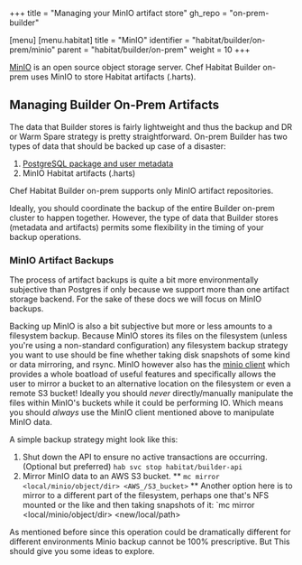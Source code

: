 +++
title = "Managing your MinIO artifact store"
gh_repo = "on-prem-builder"

[menu]
  [menu.habitat]
    title = "MinIO"
    identifier = "habitat/builder/on-prem/minio"
    parent = "habitat/builder/on-prem"
    weight = 10
+++

[MinIO](https://min.io/) is an open source object storage server.
Chef Habitat Builder on-prem uses MinIO to store Habitat artifacts (.harts).

## Managing Builder On-Prem Artifacts

The data that Builder stores is fairly lightweight and thus the backup and DR or Warm Spare strategy is pretty straightforward. On-prem Builder has two types of data that should be backed up case of a disaster:

1. [PostgreSQL package and user metadata](./postgres.md#postgresql-data-backups)
1. MinIO Habitat artifacts (.harts)

Chef Habitat Builder on-prem supports only MinIO artifact repositories.

Ideally, you should coordinate the backup of the entire Builder on-prem cluster to happen together. However, the type of data that Builder stores (metadata and artifacts) permits some flexibility in the timing of your backup operations.

### MinIO Artifact Backups

The process of artifact backups is quite a bit more environmentally subjective than Postgres if only because we support more than one artifact storage backend. For the sake of these docs we will focus on MinIO backups.

Backing up MinIO is also a bit subjective but more or less amounts to a filesystem backup. Because MinIO stores its files on the filesystem (unless you're using a non-standard configuration) any filesystem backup strategy you want to use should be fine whether taking disk snapshots of some kind or data  mirroring, and rsync. MinIO however also has the [minio client](https://docs.min.io/docs/minio-client-quickstart-guide.html) which provides a whole boatload of useful features and specifically allows the user to mirror a bucket to an alternative location on the filesystem or even a remote S3 bucket! Ideally you should _never_ directly/manually manipulate the files within MinIO's buckets while it could be performing IO. Which means you should _always_ use the MinIO client mentioned above to manipulate MinIO data.

A simple backup strategy might look like this:

1. Shut down the API to ensure no active transactions are occurring. (Optional but preferred)
        `hab svc stop habitat/builder-api`
1. Mirror MinIO data to an AWS S3 bucket. **
        `mc mirror <local/minio/object/dir> <AWS_/S3_bucket>`
** Another option here is to mirror to a different part of the filesystem, perhaps one that's NFS mounted or the like and then taking snapshots of it:
        `mc mirror <local/minio/object/dir> <new/local/path>

As mentioned before since this operation could be dramatically different for different environments Minio backup cannot be 100% prescriptive. But This should give you some ideas to explore.
